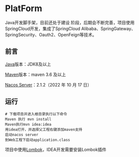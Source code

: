 # PlatForm

Java开发脚手架，目前还处于建设 阶段，后期会不断完善，项目使用SpringCloud开发，集成了SpringCloud Alibaba、SpringGateway、SpringSecurity、Oauth2、OpenFeign等技术。

## 前言

[Java](https://www.java.com/zh-CN/)版本：JDK8及以上

[Maven](https://maven.apache.org/)版本：maven 3.6 及以上

[Nacos Server](https://github.com/alibaba/nacos/releases)：2.1.2（2022 年 10 月 17 日）

## 运行

```shell
# 下载项目并进入根目录执行以下命令
Maven 执行 mvn install
Maven执行mvn idea:idea
用idea打开，并选择父工程右键添加maven支持
启动nacos server
到Web工程下启动application.class
```
项目中使用[Lombok](https://projectlombok.org/features/all)，IDEA开发需要安装Lombok插件

